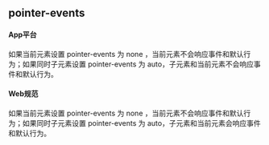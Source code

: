 ## pointer-events


<!-- CSSJSON.pointer-events.description -->

<!-- CSSJSON.pointer-events.syntax -->

<!-- CSSJSON.pointer-events.values -->

<!-- CSSJSON.pointer-events.defaultValue -->

<!-- CSSJSON.pointer-events.unixTags -->

<!-- CSSJSON.pointer-events.compatibility -->

#### App平台  
如果当前元素设置 pointer-events 为 none ，当前元素不会响应事件和默认行为；如果同时子元素设置 pointer-events 为 auto，子元素和当前元素不会响应事件和默认行为。

#### Web规范 
如果当前元素设置 pointer-events 为 none ，当前元素不会响应事件和默认行为；如果同时子元素设置 pointer-events 为 auto，子元素和当前元素会响应事件和默认行为。

<!-- CSSJSON.pointer-events.reference -->
